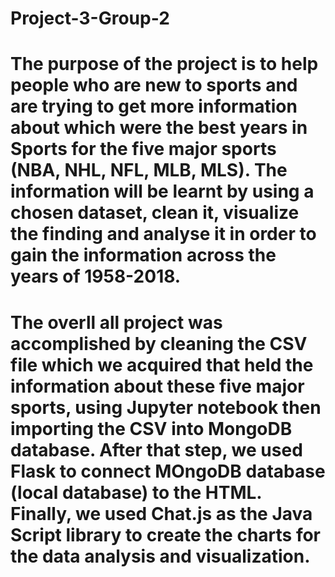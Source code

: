 # Project-3-Group-2

# The purpose of the project is to help people who are new to sports and are trying to get more information about which were the best years in Sports for the five major sports (NBA, NHL, NFL, MLB, MLS). The information will be learnt by using a chosen dataset, clean it, visualize the finding and analyse it in order to gain the information across the years of 1958-2018.

# The overll all project was accomplished by cleaning the CSV file which we acquired that held the information about these five major sports, using Jupyter notebook then importing the CSV into MongoDB database. After that step, we used Flask to connect MOngoDB database (local database) to the HTML. Finally, we used Chat.js as the Java Script library to create the charts for the data analysis and visualization.
